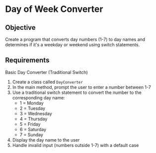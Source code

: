 # Day of Week Converter

## Objective
Create a program that converts day numbers (1-7) to day names and determines if it's a weekday or weekend using switch statements.

## Requirements

Basic Day Converter (Traditional Switch)
1. Create a class called `DayConverter`
2. In the main method, prompt the user to enter a number between 1-7
3. Use a traditional switch statement to convert the number to the corresponding day name:
   - 1 = Monday
   - 2 = Tuesday
   - 3 = Wednesday
   - 4 = Thursday
   - 5 = Friday
   - 6 = Saturday
   - 7 = Sunday
4. Display the day name to the user
5. Handle invalid input (numbers outside 1-7) with a default case
